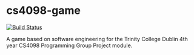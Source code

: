 cs4098-game
===========

[![Build Status](https://travis-ci.org/minuteman3/cs4098-game.png?branch=master)](https://travis-ci.org/minuteman3/cs4098-game)

A game based on software engineering for the Trinity College Dublin 4th year CS4098 Programming Group Project module.
